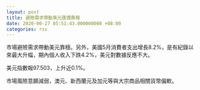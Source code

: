 ```yaml
---
layout: post
title: 避險需求帶動美元匯價靠穩
date: 2020-06-27 05:51:43.000000000 +08:00
categories: rss
---
```


市場避險需求帶動美元靠穩。另外，美國5月消費者支出增長8.2%，是有紀錄以來最大升幅，期內個人收入下跌4.2%，美元對數據反應不大。

美元指數報97.503，上升近0.1%。

市場風險意願減弱，澳元、新西蘭元及加元等與大宗商品相關貨幣偏軟。

